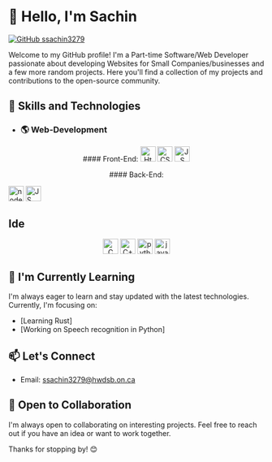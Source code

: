 # 👋 Hello, I'm Sachin


[![GitHub ssachin3279](https://img.shields.io/github/followers/sachinsachin3279?label=follow&style=social)](https://github.com/ssachin3279)

Welcome to my GitHub profile! I'm a Part-time Software/Web Developer passionate about developing Websites for Small Companies/businesses and a few more random projects. Here you'll find a collection of my projects and contributions to the open-source community.

## 🚀 Skills and Technologies

- ### 🌎 Web-Development
<p align='center'>
#### Front-End:
<img src="https://raw.githubusercontent.com/bablubambal/All_logo_and_pictures/1ac69ce5fbc389725f16f989fa53c62d6e1b4883/social%20icons/html5.svg" alt="Html" height="30" width="30" /> <img src="https://raw.githubusercontent.com/bablubambal/All_logo_and_pictures/1ac69ce5fbc389725f16f989fa53c62d6e1b4883/social%20icons/css3.svg" alt="CSS" height="30" width="30" /> 
<img src="https://raw.githubusercontent.com/bablubambal/All_logo_and_pictures/1ac69ce5fbc389725f16f989fa53c62d6e1b4883/social%20icons/javascript.svg" alt="JS" height="30" width="30" /> 
<p align='center'>
#### Back-End:

 <img src="https://raw.githubusercontent.com/bablubambal/All_logo_and_pictures/1ac69ce5fbc389725f16f989fa53c62d6e1b4883/frameworks/nodejs.svg" alt="node js" height="30" width="30" /> <img src="https://raw.githubusercontent.com/bablubambal/All_logo_and_pictures/1ac69ce5fbc389725f16f989fa53c62d6e1b4883/social%20icons/javascript.svg" alt="JS" height="30" width="30" /> 

## Ide
<p align='center'>
<img src="https://raw.githubusercontent.com/bablubambal/All_logo_and_pictures/1ac69ce5fbc389725f16f989fa53c62d6e1b4883/programming%20languages/c.svg" alt="C language" height="30" width="30" /> <img src="https://raw.githubusercontent.com/bablubambal/All_logo_and_pictures/1ac69ce5fbc389725f16f989fa53c62d6e1b4883/programming%20languages/c%2B%2B.svg" alt="C++ language" height="30" width="30" /> 
<img src="https://raw.githubusercontent.com/bablubambal/All_logo_and_pictures/1ac69ce5fbc389725f16f989fa53c62d6e1b4883/programming%20languages/python.svg" alt="python" height="30" width="30" /> <img src="https://raw.githubusercontent.com/bablubambal/All_logo_and_pictures/62487087dc4f4f5efee637addbc67a16dd374bf6/text%20editors/vscode.svg" alt="java" height="30" width="30" />  





## 🌱 I'm Currently Learning

I'm always eager to learn and stay updated with the latest technologies. Currently, I'm focusing on:

- [Learning Rust]
- [Working on Speech recognition in Python]

## 📫 Let's Connect

- Email: ssachin3279@hwdsb.on.ca

## 🤝 Open to Collaboration

I'm always open to collaborating on interesting projects. Feel free to reach out if you have an idea or want to work together.

Thanks for stopping by! 😊
